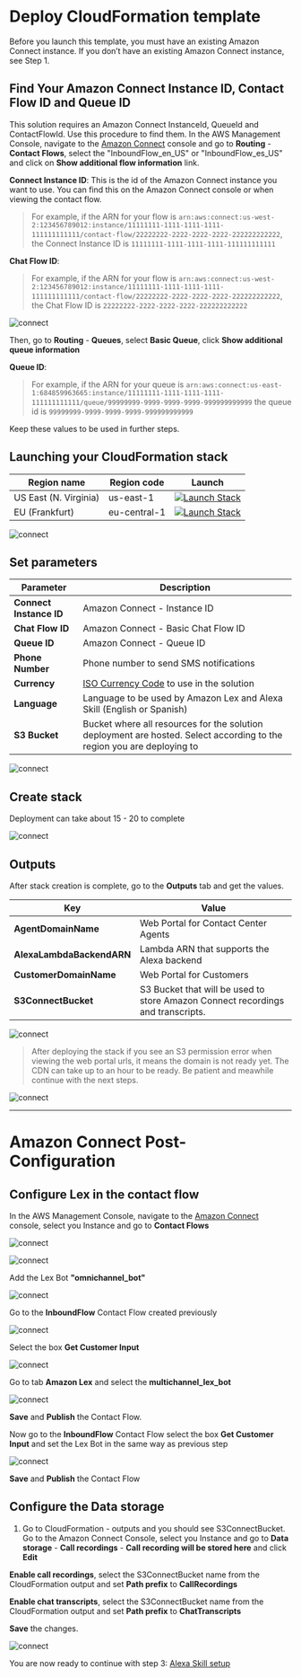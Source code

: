 # Deploy CloudFormation template 

Before you launch this template, you must have an existing Amazon Connect instance. If you don’t have an existing Amazon Connect instance, see Step 1.

## Find Your Amazon Connect Instance ID, Contact Flow ID and Queue ID

This solution requires an Amazon Connect InstanceId, QueueId and ContactFlowId. Use this procedure to find them.
In the AWS Management Console, navigate to the [Amazon Connect](https://console.aws.amazon.com/connect) console and go to **Routing** - **Contact Flows**, select the "InboundFlow_en_US" or "InboundFlow_es_US" and click on **Show additional flow information** link.

**Connect Instance ID**: This is the id of the Amazon Connect instance you want to use. You can find this on the Amazon Connect console or when viewing the contact flow. 

> For example, if the ARN for your flow is ```arn:aws:connect:us-west-2:123456789012:instance/11111111-1111-1111-1111-111111111111/contact-flow/22222222-2222-2222-2222-222222222222```, the Connect Instance ID is ```11111111-1111-1111-1111-111111111111```

**Chat Flow ID**: 

> For example, if the ARN for your flow is ```arn:aws:connect:us-west-2:123456789012:instance/11111111-1111-1111-1111-111111111111/contact-flow/22222222-2222-2222-2222-222222222222```, the Chat Flow ID is ```22222222-2222-2222-2222-222222222222```

![connect](./images/Picture_info.png)

Then, go to **Routing** - **Queues**, select **Basic Queue**, click **Show additional queue information**

**Queue ID**: 

> For example, if the ARN for your queue is ```arn:aws:connect:us-east-1:684859963665:instance/11111111-1111-1111-1111-111111111111/queue/99999999-9999-9999-9999-999999999999``` the queue id is ```99999999-9999-9999-9999-999999999999```

Keep these values to be used in further steps.

## Launching your CloudFormation stack

Region name | Region code | Launch
--- | --- | ---
US East (N. Virginia) | us-east-1 | [![Launch Stack](https://cdn.rawgit.com/buildkite/cloudformation-launch-stack-button-svg/master/launch-stack.svg)](https://us-east-1.console.aws.amazon.com/cloudformation/home#/stacks/new?stackName=MultiChannelCustomerEngagement&templateURL=https://multichannel-customer-engagement-us-east-1.s3.amazonaws.com/cloudformation/mainTemplate.yaml)
EU (Frankfurt) | eu-central-1 | [![Launch Stack](https://cdn.rawgit.com/buildkite/cloudformation-launch-stack-button-svg/master/launch-stack.svg)](https://eu-central-1.console.aws.amazon.com/cloudformation/home#/stacks/new?stackName=MultiChannelCustomerEngagement&templateURL=https://multichannel-customer-engagement-eu-central-1.s3.eu-central-1.amazonaws.com/cloudformation/mainTemplate.yaml)

![connect](./images/image%20(20).png)

## Set parameters

Parameter | Description |
--- | --- | 
**Connect Instance ID** | Amazon Connect - Instance ID |
**Chat Flow ID**| Amazon Connect - Basic Chat Flow ID |
**Queue ID**| Amazon Connect - Queue ID |
**Phone Number** | Phone number to send SMS notifications |
**Currency** | [ISO Currency Code](https://en.wikipedia.org/wiki/ISO_4217#Active_codes) to use in the solution |
**Language** | Language to be used by Amazon Lex and Alexa Skill (English or Spanish) |
**S3 Bucket** | Bucket where all resources for the solution deployment are hosted. Select according to the region you are deploying to |


![connect](./images/Cloudformation_Setup.png)

## Create stack

Deployment can take about 15 - 20 to complete

![connect](./images/image%20(22).png)

## Outputs 

After stack creation is complete, go to the **Outputs** tab and get the values.

Key | Value |
--- | --- | 
**AgentDomainName** | Web Portal for Contact Center Agents |
**AlexaLambdaBackendARN** | Lambda ARN that supports the Alexa backend |
**CustomerDomainName** | Web Portal for Customers |
**S3ConnectBucket** | S3 Bucket that will be used to store Amazon Connect recordings and transcripts. |


![connect](./images/Outputs.png)

> After deploying the stack if you see an S3 permission error when viewing the web portal urls, it means the domain is not ready yet. The CDN can take up to an hour to be ready. Be patient and meawhile continue with the next steps.

![connect](./images/image%20(24).png)


---
# Amazon Connect Post-Configuration

## Configure Lex in the contact flow

In the AWS Management Console, navigate to the [Amazon Connect](https://console.aws.amazon.com/connect) console, select you Instance and go to **Contact Flows**

![connect](./images/image%20(25).png)

![connect](./images/image%20(27).png)

Add the Lex Bot **"omnichannel_bot"**

![connect](./images/image%20(28).png)

Go to the **InboundFlow** Contact Flow created previously

![connect](./images/image%20(31).png)

Select the box **Get Customer Input**

![connect](./images/image%20(32).png)

 Go to tab **Amazon Lex** and select the **multichannel_lex_bot**

![connect](./images/image%20(34).png)

**Save** and **Publish** the Contact Flow.

Now go to the **InboundFlow** Contact Flow select the box **Get Customer Input** and set the Lex Bot in the same way as previous step

![connect](./images/image%20(35).png)

**Save** and **Publish** the Contact Flow

## Configure the Data storage

1. Go to CloudFormation - outputs and you should see S3ConnectBucket. Go to the Amazon Connect Console, select you Instance and go to **Data storage** - **Call recordings** - **Call recording will be stored here** and click **Edit**

**Enable call recordings**, select the S3ConnectBucket name from the CloudFormation output and set **Path prefix** to **CallRecordings**

**Enable chat transcripts**, select the S3ConnectBucket name from the CloudFormation output and set **Path prefix** to **ChatTranscripts**

**Save** the changes.

![connect](./images/image-datastorage.png)

You are now ready to continue with step 3: [Alexa Skill setup](../03_AlexaSkill/README.md)
